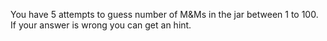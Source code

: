 You have 5 attempts to guess number of M&Ms in the jar between 1 to 100.
If your answer is wrong you can get an hint.

